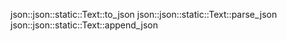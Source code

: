 json::json::static::Text::to_json
json::json::static::Text::parse_json
json::json::static::Text::append_json